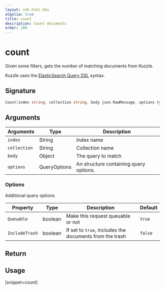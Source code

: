```yaml
---
layout: sdk.html.hbs
algolia: true
title: count
description: Count documents
order: 200
---
```


# count

Given some filters, gets the number of matching documents from Kuzzle.

Kuzzle uses the [ElasticSearch Query DSL](https://www.elastic.co/guide/en/elasticsearch/reference/5.x/query-dsl.html) syntax.

## Signature

```go
Count(index string, collection string, body json.RawMessage, options types.QueryOptions) (int, error)
```

## Arguments

| Arguments | Type | Description |
| --- | --- | --- |
| `index` | String | Index name |
| `collection` | String | Collection name |
| `body` | Object | The query to match |
| `options` | QueryOptions | An structure containing query options. |

### Options

Additional query options

| Property   | Type    | Description                       | Default |
| ---------- | ------- | --------------------------------- | ------- |
| `Queuable` | boolean | Make this request queuable or not | `true`  |
| `IncludeTrash` | boolean | If set to `true`, includes the documents from the trash | `false`  |

## Return

## Usage

[snippet=count]
